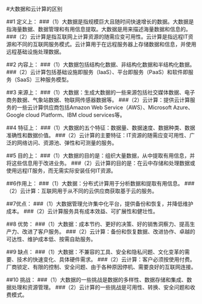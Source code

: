 #大数据和云计算的区别

##1 定义上：
###（1）大数据是指规模巨大且随时间快速增长的数据。大数据是指海量数据、数据管理和有用信息提取。大数据是用来描述海量数据和信息的。
###（2）云计算是指互联网上计算资源的随需应变可用性。云计算是指远程IT资源和不同的互联网服务模式。云计算用于在远程服务器上存储数据和信息，并使用远程基础设施处理数据。

##2 内容上：
###（1）大数据包括结构化数据、非结构化数据和半结构化数据。
###（2）云计算包括基础设施即服务（IaaS）、平台即服务（PaaS）和软件即服务（SaaS）三种服务模型。

##3 来源上：
###（1）大数据：生成大数据的一些来源包括社交媒体数据、电子商务数据、气象站数据、物联网传感器数据等。
###（2）云计算：提供云计算服务的一些云计算供应商包括Amazon Web Service（AWS）、Microsoft Azure、Google cloud Platform、IBM cloud services等。

##4 特征上：
###（1）大数据的五个特征：数据量、数据速度、数据种类、数据准确性和数据价值。
###（2）云计算的主要特征：IT资源的随需应变可用性、广泛的网络访问、资源池、弹性和可测量的服务。

##5 目的上：
###（1）大数据的目的是：组织大量数据，从中提取有用信息，并将这些信息用于改进业务。
###（2）云计算的目的是：在云中存储和处理数据或使用远程IT服务，而无需实际安装任何IT资源。

##6作用上：
###（1）大数据：分布式计算用于分析数据和提取有用信息。
###（2）云计算：互联网用于从不同的云供应商获取基于云的服务。

##7优点：
###（1）大数据管理允许集中化平台，提供备份和恢复，并降低维护成本。
###（2）云计算服务具有成本效益、可扩展性和健壮性。

##8 优势：
###（1）大数据：成本节约、更好的决策、好的销售洞察力、提高生产力、改进了客户服务。
###（2）云计算：备份和恢复数据、改进协作、卓越的可达性、维护成本低、按需自助服务。

##9 缺点：
###（1）大数据：不兼容的工具、安全和隐私问题、文化变革的需要、技术的快速变化、具体硬件需求。
###（2）云计算：客户必须按使用付费。厂商锁定、有限的控制、安全问题、由于各种原因停机、需要良好的互联网连接。

##10 挑战：
###（1）大数据的一些挑战是数据的多样性、数据存储和集成、数据处理和资源管理。
###（2）云计算的一些挑战是可用性、转换、安全问题和收费模式。
